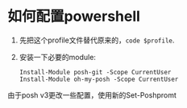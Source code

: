 # 如何配置powershell

1. 先把这个profile文件替代原来的，`code $profile`.

2. 安装一下必要的module:
   
   ```
   Install-Module posh-git -Scope CurrentUser
   Install-Module oh-my-posh -Scope CurrentUser
   ```



由于posh v3更改一些配置，使用新的Set-Poshpromt